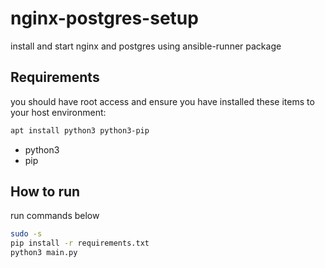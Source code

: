 # nginx-postgres-setup
install and start nginx and postgres using ansible-runner package

## Requirements

you should have root access and ensure you have installed these items to your host environment:

```bash
apt install python3 python3-pip
```
- python3
- pip

## How to run

run commands below

```bash
sudo -s
pip install -r requirements.txt
python3 main.py
```